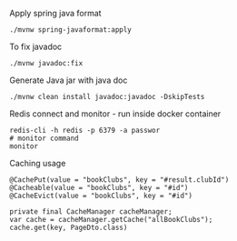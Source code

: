 Apply spring java format
```shell
./mvnw spring-javaformat:apply 
```
To fix javadoc
```shell
./mvnw javadoc:fix
```
Generate Java jar with java doc
```shell
./mvnw clean install javadoc:javadoc -DskipTests
```
Redis connect and monitor - run inside docker container
```shell
redis-cli -h redis -p 6379 -a passwor
# monitor command
monitor 
```

Caching usage
```text
@CachePut(value = "bookClubs", key = "#result.clubId")
@Cacheable(value = "bookClubs", key = "#id")
@CacheEvict(value = "bookClubs", key = "#id")

private final CacheManager cacheManager;
var cache = cacheManager.getCache("allBookClubs");
cache.get(key, PageDto.class)
```
